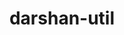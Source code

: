 ---
title: "darshan-util"
layout: cache
categories: [package, develop-2025-04-13]
meta: {"compilers": ["gcc@11.1.0", "gcc@11.4.0", "intel-oneapi-compilers@2025.1.0"], "num_specs": 4, "num_specs_by_stack": {"data-vis-sdk": 1, "e4s": 1, "e4s-neoverse-v2": 1, "e4s-oneapi": 1, "root": 4}, "oss": ["ubuntu20.04", "ubuntu22.04"], "platforms": ["linux"], "stacks": ["data-vis-sdk", "e4s", "e4s-neoverse-v2", "e4s-oneapi", "root"], "targets": ["neoverse_v2", "x86_64_v3"], "versions": ["3.4.6"]}
spec_details: [{"compiler": "gcc@11.4.0", "hash": "4ax7s2gtf5kvmrgb4se6xy4l6hbz2kol", "os": "ubuntu22.04", "platform": "linux", "size": "-", "stacks": ["e4s-neoverse-v2", "root"], "target": "neoverse_v2", "variants": ["~apmpi", "~apxc", "build_system=autotools", "~bzip2"], "versions": ["3.4.6"]}, {"compiler": "gcc@11.1.0", "hash": "72ymlryaet46xhgdxbah3lclosstowgs", "os": "ubuntu20.04", "platform": "linux", "size": "-", "stacks": ["data-vis-sdk", "root"], "target": "x86_64_v3", "variants": ["~apmpi", "~apxc", "build_system=autotools", "~bzip2"], "versions": ["3.4.6"]}, {"compiler": "gcc@11.4.0", "hash": "h7gu2qibiuifrrriud4b6dcmj7hetb2l", "os": "ubuntu22.04", "platform": "linux", "size": "-", "stacks": ["e4s", "root"], "target": "x86_64_v3", "variants": ["~apmpi", "~apxc", "build_system=autotools", "~bzip2"], "versions": ["3.4.6"]}, {"compiler": "intel-oneapi-compilers@2025.1.0", "hash": "lnwc4rdhprtkmjfv4yqcqo4wrz2pl57n", "os": "ubuntu22.04", "platform": "linux", "size": "-", "stacks": ["e4s-oneapi", "root"], "target": "x86_64_v3", "variants": ["~apmpi", "~apxc", "build_system=autotools", "~bzip2"], "versions": ["3.4.6"]}]
---